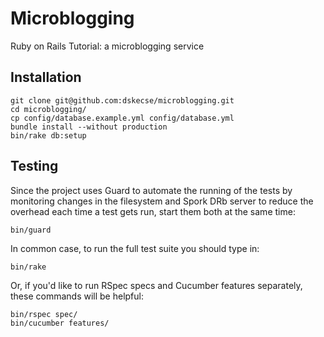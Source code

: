 # Microblogging

Ruby on Rails Tutorial: a microblogging service

## Installation

    git clone git@github.com:dskecse/microblogging.git
    cd microblogging/
    cp config/database.example.yml config/database.yml
    bundle install --without production
    bin/rake db:setup

## Testing

Since the project uses Guard to automate the running of the tests by monitoring
changes in the filesystem and Spork DRb server to reduce the overhead each time
a test gets run, start them both at the same time:

    bin/guard

In common case, to run the full test suite you should type in:

    bin/rake

Or, if you'd like to run RSpec specs and Cucumber features separately, these
commands will be helpful:

    bin/rspec spec/
    bin/cucumber features/
